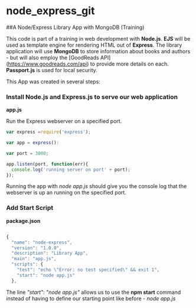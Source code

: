 # node_express_git
##A Node/Express Library App with MongoDB (Training)

 This code is part of a training in web development with **Node.js**. **EJS** will be used as template engine for rendering HTML out of **Express**. The library application will use **MongoDB** to store information about books and authors - but will also employ the [GoodReads API] (https://www.goodreads.com/api) to provide more details on each. **Passport.js** is used for local security.

This App was created in several steps:


### Install Node.js and Express.js to serve our web application

**app.js**

Run the Express webserver on a specified port.

```javascript
var express =require('express');

var app = express():

var port = 3000;

app.listen(port, function(err){
  console.log('running server on port' + port);
});
```

Running the app with *node app.js* should give you the console log that the webserver is up an running on the specified port.




### Add Start Script

**package.json**

```javascript

{
  "name": "node-express",
  "version": "1.0.0",
  "description": "Library App",
  "main": "app.js",
  "scripts": {
    "test": "echo \"Error: no test specified\" && exit 1",
    "start": "node app.js"
  },
  ```

The line *"start": "node app.js"* allows us to use the **npm start** command instead of having to define our starting point like before - *node app.js*
